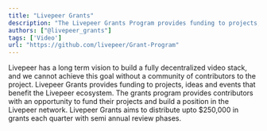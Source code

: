 ```yaml
---
title: "Livepeer Grants"
description: "The Livepeer Grants Program provides funding to projects, ideas and events that benefit the Livepeer ecosystem"
authors: ["@livepeer_grants"]
tags: ['Video']
url: "https://github.com/livepeer/Grant-Program"
---
```


Livepeer has a long term vision to build a fully decentralized video stack, and we cannot achieve this goal without a community of contributors to the project. Livepeer Grants provides funding to projects, ideas and events that benefit the Livepeer ecosystem. The grants program provides contributors with an opportunity to fund their projects and build a position in the Livepeer network. Livepeer Grants aims to distribute upto $250,000 in grants each quarter with semi annual review phases.
